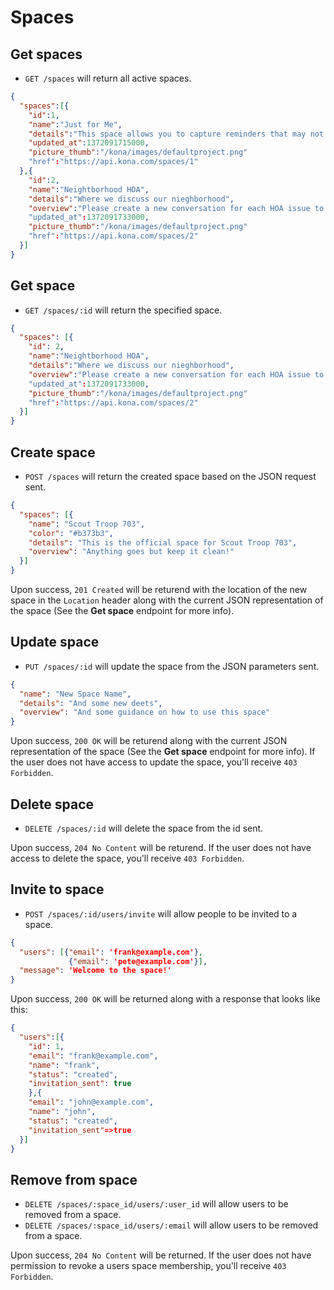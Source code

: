 Spaces
========

Get spaces
------------

* `GET /spaces` will return all active spaces.

```json
{
  "spaces":[{
    "id":1,
    "name":"Just for Me",
    "details":"This space allows you to capture reminders that may not fit neatly into a space of their own. For example: 'Remember the dry cleaning', 'Schedule my dentist appointment', or 'Need to buy a gift for the birthday party Brian is attending'.",
    "updated_at":1372091715000,
    "picture_thumb":"/kona/images/defaultproject.png"
    "href":"https://api.kona.com/spaces/1"
  },{
    "id":2,
    "name":"Neightborhood HOA",
    "details":"Where we discuss our nieghborhood",
    "overview":"Please create a new conversation for each HOA issue to be discussed."
    "updated_at":1372091733000,
    "picture_thumb":"/kona/images/defaultproject.png"
    "href":"https://api.kona.com/spaces/2"
  }]
}
```

Get space
-----------

* `GET /spaces/:id` will return the specified space.

```json
{
  "spaces": [{
    "id": 2,
    "name":"Neightborhood HOA",
    "details":"Where we discuss our nieghborhood",
    "overview":"Please create a new conversation for each HOA issue to be discussed."
    "updated_at":1372091733000,
    "picture_thumb":"/kona/images/defaultproject.png"
    "href":"https://api.kona.com/spaces/2"
  }]
}
```

Create space
-----------

* `POST /spaces` will return the created space based on the JSON request sent.

```json
{
  "spaces": [{
    "name": "Scout Troop 703",
    "color": "#b373b3",
    "details": "This is the official space for Scout Troop 703",
    "overview": "Anything goes but keep it clean!"
  }]
}
```

Upon success, `201 Created` will be returend with the location of the new space in the `Location` header along with the current JSON representation of the space (See the **Get space** endpoint for more info).


Update space
---------------

* `PUT /spaces/:id` will update the space from the JSON parameters sent.

```json
{
  "name": "New Space Name",
  "details": "And some new deets",
  "overview": "And some guidance on how to use this space"
}
```

Upon success, `200 OK` will be returend along with the current JSON representation of the space (See the **Get space** endpoint for more info). If the user does not have access to update the space, you'll receive `403 Forbidden`.


Delete space
---------------

* `DELETE /spaces/:id` will delete the space from the id sent.

Upon success, `204 No Content` will be returend. If the user does not have access to delete the space, you'll receive `403 Forbidden`.


Invite to space
---------------

* `POST /spaces/:id/users/invite` will allow people to be invited to a space.

```json
{
  "users": [{"email": 'frank@example.com'},
             {"email": 'pete@example.com'}],
  "message": 'Welcome to the space!'
}
```

Upon success, `200 OK` will be returned along with a response that looks like this:

```json
{
  "users":[{
    "id": 1,
    "email": "frank@example.com", 
    "name": "frank", 
    "status": "created", 
    "invitation_sent": true
    },{
    "email": "john@example.com", 
    "name": "john", 
    "status": "created", 
    "invitation_sent"=>true
  }]
}
```

Remove from space
---------------

* `DELETE /spaces/:space_id/users/:user_id` will allow users to be removed from a space.
* `DELETE /spaces/:space_id/users/:email` will allow users to be removed from a space.


Upon success, `204 No Content` will be returned.  If the user does not have permission to revoke a users space membership, you'll receive `403 Forbidden`.
